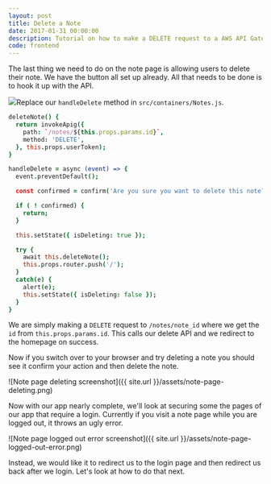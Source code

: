 ```yaml
---
layout: post
title: Delete a Note
date: 2017-01-31 00:00:00
description: Tutorial on how to make a DELETE request to a AWS API Gateway endpoint in your React.js app.
code: frontend
---
```


The last thing we need to do on the note page is allowing users to delete their note. We have the button all set up already. All that needs to be done is to hook it up with the API.

<img class="code-marker" src="{{ site.url }}/assets/s.png" />Replace our `handleDelete` method in `src/containers/Notes.js`.

``` coffee
deleteNote() {
  return invokeApig({
    path: `/notes/${this.props.params.id}`,
    method: 'DELETE',
  }, this.props.userToken);
}

handleDelete = async (event) => {
  event.preventDefault();

  const confirmed = confirm('Are you sure you want to delete this note?');

  if ( ! confirmed) {
    return;
  }

  this.setState({ isDeleting: true });

  try {
    await this.deleteNote();
    this.props.router.push('/');
  }
  catch(e) {
    alert(e);
    this.setState({ isDeleting: false });
  }
}
```

We are simply making a `DELETE` request to `/notes/note_id` where we get the `id` from `this.props.params.id`. This calls our delete API and we redirect to the homepage on success.

Now if you switch over to your browser and try deleting a note you should see it confirm your action and then delete the note.

![Note page deleting screenshot]({{ site.url }}/assets/note-page-deleting.png)

Now with our app nearly complete, we'll look at securing some the pages of our app that require a login. Currently if you visit a note page while you are logged out, it throws an ugly error.

![Note page logged out error screenshot]({{ site.url }}/assets/note-page-logged-out-error.png)

Instead, we would like it to redirect us to the login page and then redirect us back after we login. Let's look at how to do that next.
